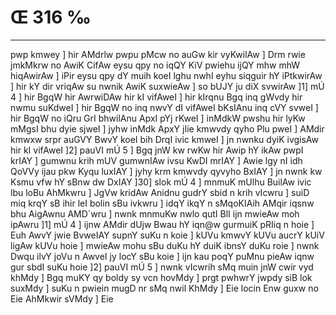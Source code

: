 # Œ 316 ‰
---
pwp kmwey ] hir AMdrlw pwpu pMcw no auGw kir vyKwilAw ] Drm rwie
jmkMkrw no AwiK CifAw eysu qpy no iqQY KiV pwiehu ijQY mhw mhW
hiqAwirAw ] iPir eysu qpy dY muih koeI lghu nwhI eyhu siqguir hY
iPtkwirAw ] hir kY dir vriqAw su nwnik AwiK suxwieAw ] so bUJY ju
diX svwirAw ]1] mÚ 4 ] hir BgqW hir AwrwiDAw hir kI vifAweI ]
hir kIrqnu Bgq inq gWvdy hir nwmu suKdweI ] hir BgqW no inq nwvY
dI vifAweI bKsIAnu inq cVY svweI ] hir BgqW no iQru GrI bhwilAnu
ApxI pYj rKweI ] inMdkW pwshu hir lyKw mMgsI bhu dyie sjweI ] jyhw
inMdk ApxY jIie kmwvdy qyho Plu pweI ] AMdir kmwxw srpr auGVY BwvY
koeI bih DrqI ivic kmweI ] jn nwnku dyiK ivgisAw hir kI vifAweI
]2] pauVI mÚ 5 ] Bgq jnW kw rwKw hir Awip hY ikAw pwpI krIAY ]
gumwnu krih mUV gumwnIAw ivsu KwDI mrIAY ] Awie lgy nI idh QoVVy ijau
pkw Kyqu luxIAY ] jyhy krm kmwvdy qyvyho BxIAY ] jn nwnk kw Ksmu vfw
hY sBnw dw DxIAY ]30] slok mÚ 4 ] mnmuK mUlhu BuilAw ivic lbu loBu
AhMkwru ] JgVw kridAw Anidnu gudrY sbid n krih vIcwru ] suiD miq
krqY sB ihir leI bolin sBu ivkwru ] idqY ikqY n sMqoKIAih AMqir
iqsnw bhu AigAwnu AMD´wru ] nwnk mnmuKw nwlo qutI BlI ijn mwieAw moh
ipAwru ]1] mÚ 4 ] ijnw AMdir dUjw Bwau hY iqn@w gurmuiK pRIiq n hoie ]
Euh AwvY jwie BvweIAY supnY suKu n koie ] kUVu kmwvY kUVu aucrY kUiV
ligAw kUVu hoie ] mwieAw mohu sBu duKu hY duiK ibnsY duKu roie ] nwnk Dwqu
ilvY joVu n AwveI jy locY sBu koie ] ijn kau poqY puMnu pieAw iqnw gur
sbdI suKu hoie ]2] pauVI mÚ 5 ] nwnk vIcwrih sMq muin jnW cwir vyd
khMdy ] Bgq muKY qy boldy sy vcn hovMdy ] prgt pwhwrY jwpdy siB lok
suxMdy ] suKu n pwiein mugD nr sMq nwil KhMdy ] Eie locin Enw guxw no
Eie AhMkwir sVMdy ] Eie
####
